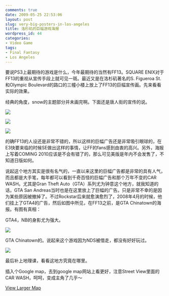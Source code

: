 ```yaml
---
comments: true
date: 2009-05-25 22:53:06
layout: post
slug: very-big-posters-in-los-angeles
title: 洛杉矶的巨幅游戏海报
wordpress_id: 44
categories:
- Video Game
tags:
- Final Fantasy
- Los Angeles
---
```


要说PS3上最期待的游戏是什么，今年最期待的当然有FF13。SQUARE ENIX对于FF13的重视从宣传手段上就可见一斑。最近又是在洛杉矶著名的S. Figueroa St. 和Olympic Boulevard的路口的三幢小楼上放上了FF13的巨幅宣传画。先来看看实际的效果。




经典的角度，snow的主题部分并未画完啊。下面还是唐人街的宣传的说。




![](/upload/2009525104752.jpg)




![](/upload/2009525104733.jpg)




![](/upload/2009525104718.jpg)







的确FF13的人设还是非常不错的，所以这样的巨幅广告还是非常吸引眼球的，在E3快要来临的时候SE做出这样的事情，让FF的fans感到由衷的高兴。另外，海报上写着COMING 2010应该是不会有错了的，那么可见美版是年内不会发售了，不知道日版如何。




说起这个地方其实是很有名气的，一直以来这里的巨幅广告都是非常的具有人气，而且都是大手笔，每年都可以看到千奇百怪的巨幅广告和那个万年不变的CAR WASH。尤其是Gran Theft Auto（GTA）系列尤为钟意这个地方，就我知道的话，GTA San Andreas当时也是在这里放上了巨幅的广告。只是非常不幸的是因为某些原因被撤掉了。不过Rockstar后来就愈演愈烈了，2008年4月的时候，他们挂上了GTA4的广告，然后如图中所见，在FF13之前，是GTA Chinatown的海报。有图有真相：




GTA4，NB的身影尤为强大。







![](/upload/2009525104816.jpg)




GTA Chinatown的。说起来这个游戏因为NDS被借走，都没有好好玩过。







![](/upload/2009525104829.jpg)







最后补上地理课，看看这地方究竟在哪里。




插入个Google map，去到google map网站上看更好，注意Street View里面的CAR WASH，呵呵，变成主角了几乎～




  

[View Larger Map](http://maps.google.com/maps?f=q&source=embed&hl=en&geocode=&q=los+angeles+S.+Figueroa+St.+and+Olympic+Boulevard&sll=34.052187,-118.243425&sspn=1.688467,1.892395&ie=UTF8&ll=34.055006,-118.259754&spn=0.006596,0.007392&t=h&z=14&iwloc=A)



